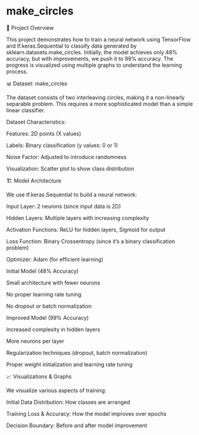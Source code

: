 # make_circles
📌 Project Overview

This project demonstrates how to train a neural network using TensorFlow and tf.keras.Sequential to classify data generated by sklearn.datasets.make_circles. Initially, the model achieves only 48% accuracy, but with improvements, we push it to 99% accuracy. The progress is visualized using multiple graphs to understand the learning process.

📊 Dataset: make_circles

The dataset consists of two interleaving circles, making it a non-linearly separable problem. This requires a more sophisticated model than a simple linear classifier.

Dataset Characteristics:

Features: 2D points (X values)

Labels: Binary classification (y values: 0 or 1)

Noise Factor: Adjusted to introduce randomness

Visualization: Scatter plot to show class distribution

🏗 Model Architecture

We use tf.keras.Sequential to build a neural network:

Input Layer: 2 neurons (since input data is 2D)

Hidden Layers: Multiple layers with increasing complexity

Activation Functions: ReLU for hidden layers, Sigmoid for output

Loss Function: Binary Crossentropy (since it’s a binary classification problem)

Optimizer: Adam (for efficient learning)

Initial Model (48% Accuracy)

Small architecture with fewer neurons

No proper learning rate tuning

No dropout or batch normalization

Improved Model (99% Accuracy)

Increased complexity in hidden layers

More neurons per layer

Regularization techniques (dropout, batch normalization)

Proper weight initialization and learning rate tuning

📈 Visualizations & Graphs

We visualize various aspects of training:

Initial Data Distribution: How classes are arranged

Training Loss & Accuracy: How the model improves over epochs

Decision Boundary: Before and after model improvement
